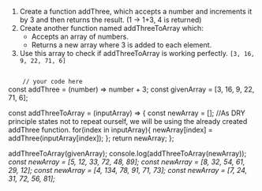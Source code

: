 1. Create a function addThree, which accepts a number and increments it by 3 and then returns the result. (1 -> 1+3, 4 is returned)
2. Create another function named addThreeToArray which:
	- Accepts an array of numbers.
	- Returns a new array where 3 is added to each element.
3. Use this array to check if addThreeToArray is working perfectly.
`[3, 16, 9, 22, 71, 6]`

<codeblock language="javascript" type="exercise" testMode="multipleInput">
<code>
	// your code here
</code>

<solution>
const addThree = (number) => number + 3;
const givenArray = [3, 16, 9, 22, 71, 6];

const addThreeToArray = (inputArray) => {
	const newArray = [];
	//As DRY principle states not to repeat ourself, we will be using the already created addThree function.
	for(index in inputArray){
		newArray[index] = addThree(inputArray[index]);
	};
	return newArray;
};

addThreeToArray(givenArray);
</solution>
<testcases>
<caller>
console.log(addThreeToArray(newArray));
</caller>
<testcase>
<i>
const newArray = [5, 12, 33, 72, 48, 89];
</i>
</testcase>
<testcase>
<i>
const newArray = [8, 32, 54, 61, 29, 12];
</i>
</testcase>
<testcase>
<i>
const newArray = [4, 134, 78, 91, 71, 73];
</i>
</testcase>
<testcase>
<i>
const newArray = [7, 24, 31, 72, 56, 81];
</i>
</testcase>
</testcases>
</codeblock>
